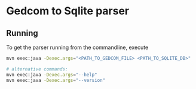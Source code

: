 # Gedcom to Sqlite parser

## Running

To get the parser running from the commandline, execute

```bash
mvn exec:java -Dexec.args="<PATH_TO_GEDCOM_FILE> <PATH_TO_SQLITE_DB>"

# alternative commands:
mvn exec:java -Dexec.args="--help"
mvn exec:java -Dexec.args="--version"
```
